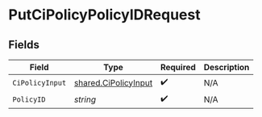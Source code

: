 # PutCiPolicyPolicyIDRequest


## Fields

| Field                                                        | Type                                                         | Required                                                     | Description                                                  |
| ------------------------------------------------------------ | ------------------------------------------------------------ | ------------------------------------------------------------ | ------------------------------------------------------------ |
| `CiPolicyInput`                                              | [shared.CiPolicyInput](../../models/shared/cipolicyinput.md) | :heavy_check_mark:                                           | N/A                                                          |
| `PolicyID`                                                   | *string*                                                     | :heavy_check_mark:                                           | N/A                                                          |